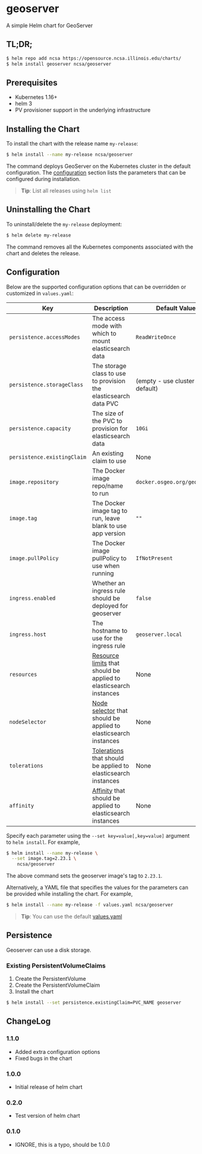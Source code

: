 # geoserver
A simple Helm chart for GeoServer


## TL;DR;

```bash
$ helm repo add ncsa https://opensource.ncsa.illinois.edu/charts/
$ helm install geoserver ncsa/geoserver
```

## Prerequisites

- Kubernetes 1.16+
- helm 3
- PV provisioner support in the underlying infrastructure

## Installing the Chart

To install the chart with the release name `my-release`:

```bash
$ helm install --name my-release ncsa/geoserver
```

The command deploys GeoServer on the Kubernetes cluster in the default configuration. The [configuration](#configuration) section lists the parameters that can be configured during installation.

> **Tip**: List all releases using `helm list`

## Uninstalling the Chart

To uninstall/delete the `my-release` deployment:

```bash
$ helm delete my-release
```

The command removes all the Kubernetes components associated with the chart and deletes the release.

## Configuration

Below are the supported configuration options that can be overridden or customized in `values.yaml`:

| Key | Description | Default Value                 |
| --- | --- |-------------------------------|
| `persistence.accessModes` | The access mode with which to mount elasticsearch data | `ReadWriteOnce`               |
| `persistence.storageClass` | The storage class to use to provision the elasticsearch data PVC | (empty - use cluster default) |
| `persistence.capacity` | The size of the PVC to provision for elasticsearch data | `10Gi`                        |
| `persistence.existingClaim` | An existing claim to use | None                          |
| `image.repository` | The Docker image repo/name to run | `docker.osgeo.org/geoserver`  |
| `image.tag` | The Docker image tag to run, leave blank to use app version | `""`                          |
| `image.pullPolicy` | The Docker image pullPolicy to use when running | `IfNotPresent`                |
| `ingress.enabled` | Whether an ingress rule should be deployed for geoserver | `false`                       |
| `ingress.host` | The hostname to use for the ingress rule | `geoserver.local`             |
| `resources` | [Resource limits](https://kubernetes.io/docs/concepts/configuration/manage-compute-resources-container/) that should be applied to elasticsearch instances | None                          |
| `nodeSelector` | [Node selector](https://kubernetes.io/docs/concepts/configuration/assign-pod-node/#nodeselector) that should be applied to elasticsearch instances | None                          |
| `tolerations` | [Tolerations](https://kubernetes.io/docs/concepts/configuration/taint-and-toleration/) that should be applied to elasticsearch instances | None                          |
| `affinity` | [Affinity](https://kubernetes.io/docs/concepts/configuration/assign-pod-node/#affinity-and-anti-affinity) that should be applied to elasticsearch instances | None                          |

Specify each parameter using the `--set key=value[,key=value]` argument to `helm install`. For example,

```bash
$ helm install --name my-release \
  --set image.tag=2.23.1 \
    ncsa/geoserver
```

The above command sets the geoserver image's tag to `2.23.1`.

Alternatively, a YAML file that specifies the values for the parameters can be provided while installing the chart. For example,

```bash
$ helm install --name my-release -f values.yaml ncsa/geoserver
```

> **Tip**: You can use the default [values.yaml](values.yaml)

## Persistence

Geoserver can use a disk storage.

### Existing PersistentVolumeClaims

1. Create the PersistentVolume
1. Create the PersistentVolumeClaim
1. Install the chart

```bash
$ helm install --set persistence.existingClaim=PVC_NAME geoserver
```

## ChangeLog

### 1.1.0

- Added extra configuration options
- Fixed bugs in the chart

### 1.0.0

- Initial release of helm chart

### 0.2.0

- Test version of helm chart

### 0.1.0 

- IGNORE, this is a typo, should be 1.0.0
